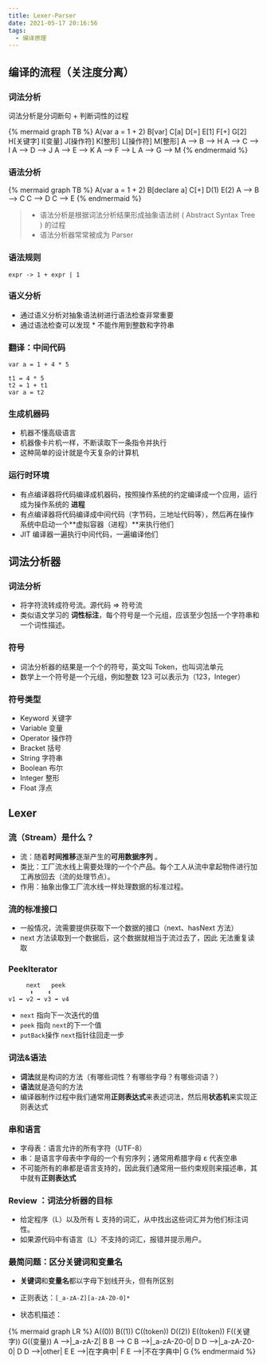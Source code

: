```yaml
---
title: Lexer-Parser
date: 2021-05-17 20:16:56
tags:
  - 编译原理
---
```


## 编译的流程（关注度分离）

### 词法分析

词法分析是分词断句 + 判断词性的过程

{% mermaid graph TB %}
A(var a = 1 + 2)
B[var]
C[a]
D[=]
E[1]
F[+]
G[2]
H[关键字]
I[变量]
J[操作符]
K[整形]
L[操作符]
M[整形]
A --> B --> H
A --> C --> I
A --> D --> J
A --> E --> K
A --> F --> L
A --> G --> M
{% endmermaid %}

### 语法分析

{% mermaid graph TB %}
A(var a = 1 + 2)
B[declare a]
C[+]
D(1)
E(2)
A --> B --> C
C --> D
C --> E
{% endmermaid %}

> - 语法分析是根据词法分析结果形成抽象语法树 ( Abstract Syntax Tree ) 的过程
> - 语法分析器常常被成为 Parser

### 语法规则

```
expr -> 1 + expr | 1
```

### 语义分析

- 通过语义分析对抽象语法树进行语法检查非常重要
- 通过语法检查可以发现 \* 不能作用到整数和字符串

### 翻译：中间代码

```
var a = 1 + 4 * 5

t1 = 4 * 5
t2 = 1 + t1
var a = t2
```

### 生成机器码

- 机器不懂高级语言
- 机器像卡片机一样，不断读取下一条指令并执行
- 这种简单的设计就是今天复杂的计算机

### 运行时环境

- 有点编译器将代码编译成机器码，按照操作系统的约定编译成一个应用，运行成为操作系统的 **进程**
- 有点编译器将代码编译成中间代码（字节码，三地址代码等），然后再在操作系统中启动一个**虚拟容器（进程）**来执行他们
- JIT 编译器一遍执行中间代码，一遍编译他们

## 词法分析器

### 词法分析

- 将字符流转成符号流。源代码 => 符号流
- 类似语文学习的 **词性标注**，每个符号是一个元组，应该至少包括一个字符串和一个词性描述。

### 符号

- 词法分析器的结果是一个个的符号，英文叫 Token，也叫词法单元
- 数学上一个符号是一个元组，例如整数 123 可以表示为（123，Integer）

### 符号类型

- Keyword 关键字
- Variable 变量
- Operator 操作符
- Bracket 括号
- String 字符串
- Boolean 布尔
- Integer 整形
- Float 浮点

## Lexer

### 流（Stream）是什么？

- 流：随着**时间推移**逐渐产生的**可用数据序列** 。
- 类比：工厂流水线上需要处理的一个个产品。每个工人从流中拿起物件进行加工再放回去（流的处理节点）。
- 作用：抽象出像工厂流水线一样处理数据的标准过程。

### 流的标准接口

- 一般情况，流需要提供获取下一个数据的接口（next、hasNext 方法）
- next 方法读取到一个数据后，这个数据就相当于流过去了，因此 无法重复读取

### PeekIterator

```
     next 	peek
      ⬇️  	⬇️
v1 ➡️ v2 ➡️ v3 ➡️ v4
```

- `next` 指向下一次迭代的值
- `peek` 指向 `next`的下一个值
- `putBack`操作 `next`指针往回走一步

### 词法&语法

- **词法**就是构词的方法（有哪些词性？有哪些字母？有哪些词语？）
- **语法**就是造句的方法
- 编译器制作过程中我们通常用**正则表达式**来表述词法，然后用**状态机**来实现正则表达式

### 串和语言

- 字母表：语言允许的所有字符（UTF-8）
- 串：是语言字母表中字母的一个有穷序列；通常用希腊字母 ε 代表空串
- 不可能所有的串都是语言支持的，因此我们通常用一些约束规则来描述串，其中就有**正则表达式**

### Review ：词法分析器的目标

- 给定程序（L）以及所有 L 支持的词汇，从中找出这些词汇并为他们标注词性。
- 如果源代码中有语言（L）不支持的词汇，报错并提示用户。

### 最简问题：区分关键词和变量名

- **关键词**和**变量名**都以字母下划线开头，但有所区别

- 正则表达：`[_a-zA-Z][a-zA-Z0-0]*`

- 状态机描述：

{% mermaid graph LR %}
A((0))
B((1))
C((token))
D((2))
E((token))
F((关键字))
G((变量))
A -->|_a-zA-Z| B
B --> C
B -->|_a-zA-Z0-0| D
D -->|_a-zA-Z0-0| D
D -->|other| E
E -->|在字典中| F
E -->|不在字典中| G
{% endmermaid %}